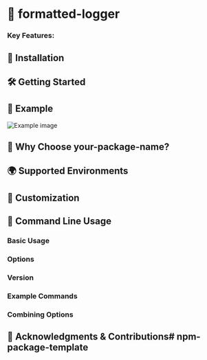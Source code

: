 # 🌟 formatted-logger

### Key Features:

## 🚀 Installation

## 🛠 Getting Started

## 📸 Example

![Example image](path.png)

## 🌟 Why Choose your-package-name?


## 🌍 Supported Environments


## 🎨 Customization

## 🔧 Command Line Usage

### Basic Usage

### Options

### Version

### Example Commands

### Combining Options

## 🔧 Acknowledgments & Contributions# npm-package-template
